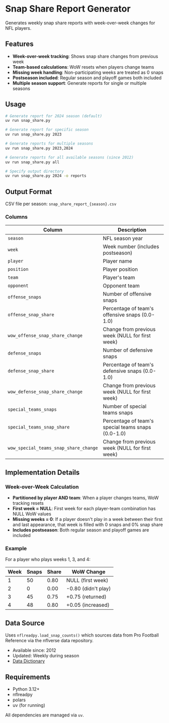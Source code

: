 # Snap Share Report Generator

Generates weekly snap share reports with week-over-week changes for NFL players.

## Features

- **Week-over-week tracking**: Shows snap share changes from previous week
- **Team-based calculations**: WoW resets when players change teams
- **Missing week handling**: Non-participating weeks are treated as 0 snaps
- **Postseason included**: Regular season and playoff games both included
- **Multiple season support**: Generate reports for single or multiple seasons

## Usage

```bash
# Generate report for 2024 season (default)
uv run snap_share.py

# Generate report for specific season
uv run snap_share.py 2023

# Generate reports for multiple seasons
uv run snap_share.py 2023,2024

# Generate reports for all available seasons (since 2012)
uv run snap_share.py all

# Specify output directory
uv run snap_share.py 2024 -o reports
```

## Output Format

CSV file per season: `snap_share_report_{season}.csv`

### Columns

| Column | Description |
|--------|-------------|
| `season` | NFL season year |
| `week` | Week number (includes postseason) |
| `player` | Player name |
| `position` | Player position |
| `team` | Player's team |
| `opponent` | Opponent team |
| `offense_snaps` | Number of offensive snaps |
| `offense_snap_share` | Percentage of team's offensive snaps (0.0-1.0) |
| `wow_offense_snap_share_change` | Change from previous week (NULL for first week) |
| `defense_snaps` | Number of defensive snaps |
| `defense_snap_share` | Percentage of team's defensive snaps (0.0-1.0) |
| `wow_defense_snap_share_change` | Change from previous week (NULL for first week) |
| `special_teams_snaps` | Number of special teams snaps |
| `special_teams_snap_share` | Percentage of team's special teams snaps (0.0-1.0) |
| `wow_special_teams_snap_share_change` | Change from previous week (NULL for first week) |

## Implementation Details

### Week-over-Week Calculation

- **Partitioned by player AND team**: When a player changes teams, WoW tracking resets
- **First week = NULL**: First week for each player-team combination has NULL WoW values
- **Missing weeks = 0**: If a player doesn't play in a week between their first and last appearance, that week is filled with 0 snaps and 0% snap share
- **Includes postseason**: Both regular season and playoff games are included

### Example

For a player who plays weeks 1, 3, and 4:

| Week | Snaps | Share | WoW Change |
|------|-------|-------|------------|
| 1 | 50 | 0.80 | NULL (first week) |
| 2 | 0 | 0.00 | -0.80 (didn't play) |
| 3 | 45 | 0.75 | +0.75 (returned) |
| 4 | 48 | 0.80 | +0.05 (increased) |

## Data Source

Uses `nflreadpy.load_snap_counts()` which sources data from Pro Football Reference via the nflverse data repository.

- Available since: 2012
- Updated: Weekly during season
- [Data Dictionary](https://nflreadr.nflverse.com/articles/dictionary_snap_counts.html)

## Requirements

- Python 3.12+
- nflreadpy
- polars
- uv (for running)

All dependencies are managed via `uv`.
